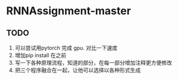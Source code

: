 # RNNAssignment-master

## TODO

1. 可以尝试用pytorch 完成 gpu. 对比一下速度
2. 增加pip install 在之前
3. 写一下各种原理流程，知道的部分，在每一部分增加注释更方便修改
4. 把三个程序融合在一起，让他可以选择以各种形式生成